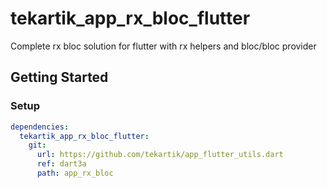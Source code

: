 # tekartik_app_rx_bloc_flutter

Complete rx bloc solution for flutter with rx helpers and bloc/bloc provider

## Getting Started

### Setup

```yaml
dependencies:
  tekartik_app_rx_bloc_flutter:
    git:
      url: https://github.com/tekartik/app_flutter_utils.dart
      ref: dart3a
      path: app_rx_bloc
```
